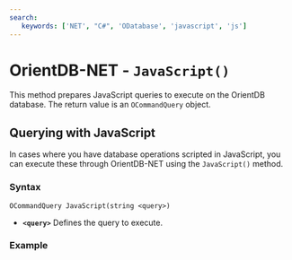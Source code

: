 ```yaml
---
search:
   keywords: ['NET', "C#", 'ODatabase', 'javascript', 'js']
---
```


# OrientDB-NET - `JavaScript()`

This method prepares JavaScript queries to execute on the OrientDB database.  The return value is an `OCommandQuery` object.

## Querying with JavaScript

In cases where you have database operations scripted in JavaScript, you can execute these through OrientDB-NET using the `JavaScript()` method.

### Syntax

```
OCommandQuery JavaScript(string <query>)
```

- **`<query>`** Defines the query to execute.

### Example
